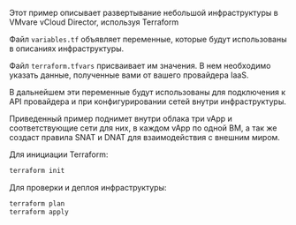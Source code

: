 Этот пример описывает развертывание небольшой инфраструктуры в VMvare vCloud Director, используя Terraform

Файл `variables.tf` объявляет переменные, которые будут использованы в описаниях инфраструктуры.

Файл `terraform.tfvars` присваивает им значения. В нем необходимо указать данные, полученные вами от вашего провайдера IaaS.

В дальнейшем эти переменные будут использованы для подключения к API провайдера и при конфигурировании сетей внутри инфраструктуры.

Приведенный пример поднимет внутри облака три vApp и соответствующие сети для них, в каждом vApp по одной ВМ, а так же создаст правила SNAT и DNAT для взаимодействия с внешним миром.

Для инициации Terraform:
```bash
terraform init
```
Для проверки и деплоя инфраструктуры:
```bash
terraform plan
terraform apply
```